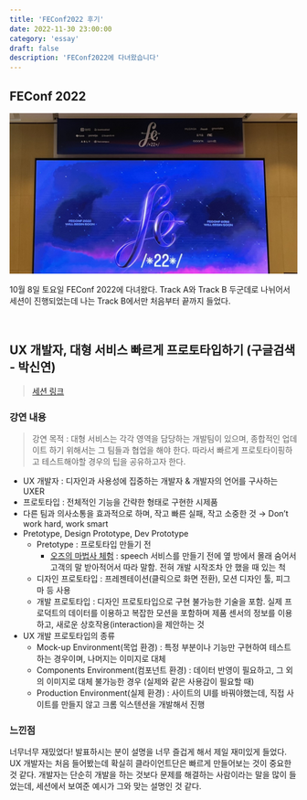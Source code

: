 ```yaml
---
title: 'FEConf2022 후기'
date: 2022-11-30 23:00:00
category: 'essay'
draft: false
description: 'FEConf2022에 다녀왔습니다'
---
```


## FEConf 2022

![](./images/feconf2022.jpeg)

10월 8일 토요일 FEConf 2022에 다녀왔다. Track A와 Track B 두군데로 나뉘어서 세션이 진행되었는데 나는 Track B에서만 처음부터 끝까지 들었다. 

<br />

## UX 개발자, 대형 서비스 빠르게 프로토타입하기 (구글검색 - 박신연)

> [세션 링크](https://www.youtube.com/watch?v=GF_3kGzJpCA)

### 강연 내용

> 강연 목적 : 대형 서비스는 각각 영역을 담당하는 개발팀이 있으며, 종합적인 업데이트 하기 위해서는 그 팀들과 협업을 해야 한다. 따라서 빠르게 프로토타이핑하고 테스트해야할 경우의 팁을 공유하고자 한다.
- UX 개발자 : 디자인과 사용성에 집중하는 개발자 & 개발자의 언어를 구사하는 UXER
- 프로토타입 : 전체적인 기능을 간략한 형태로 구현한 시제품
- 다른 팀과 의사소통을 효과적으로 하며, 작고 빠른 실패, 작고 소중한 것 → Don’t work hard, work smart
- Pretotype, Design Prototype, Dev Prototype
  - Pretotype : 프로토타입 만들기 전
    - [오즈의 마법사 체험](https://www.simpleusability.com/inspiration/2018/08/wizard-of-oz-testing-a-method-of-testing-a-system-that-does-not-yet-exist/) : speech 서비스를 만들기 전에 옆 방에서 몰래 숨어서 고객의 말 받아적어서 따라 말함. 전혀 개발 시작조차 안 했을 때 있는 척
  - 디자인 프로토타입 : 프레젠테이션(클릭으로 화면 전환), 모션 디자인 툴, 피그마 등 사용
  - 개발 프로토타입 : 디자인 프로토타입으로 구현 불가능한 기술을 포함. 실제 프로덕트의 데이터를 이용하고 복잡한 모션을 포함하며 제품 센서의 정보를 이용하고, 새로운 상호작용(interaction)을 제안하는 것
- UX 개발 프로토타입의 종류
  - Mock-up Environment(목업 환경) : 특정 부분이나 기능만 구현하여 테스트하는 경우이며, 나머지는 이미지로 대체
  - Components Environment(컴포넌트 환경) : 데이터 반영이 필요하고, 그 외의 이미지로 대체 불가능한 경우 (실제와 같은 사용감이 필요할 때)
  - Production Environment(실제 환경) : 사이트의 UI를 바꿔야했는데, 직접 사이트를 만들지 않고 크롬 익스텐션을 개발해서 진행

### 느낀점

너무너무 재밌었다! 발표하시는 분이 설명을 너무 즐겁게 해서 제일 재미있게 들었다.
UX 개발자는 처음 들어봤는데 확실히 클라이언트단은 빠르게 만들어보는 것이 중요한 것 같다. 개발자는 단순히 개발을 하는 것보다 문제를 해결하는 사람이라는 말을 많이 들었는데, 세션에서 보여준 예시가 그와 맞는 설명인 것 같다.

<br />
<br />

